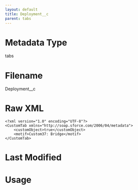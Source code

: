 ```yaml
---
layout: default
title: Deployment__c
parent: tabs
---
```

# Metadata Type
tabs


# Filename 
Deployment__c


# Raw XML
```
<?xml version="1.0" encoding="UTF-8"?>
<CustomTab xmlns="http://soap.sforce.com/2006/04/metadata">
    <customObject>true</customObject>
    <motif>Custom37: Bridge</motif>
</CustomTab>
```


# Last Modified


# Usage
